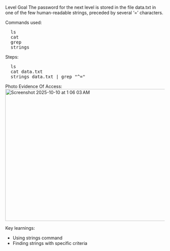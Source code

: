Level Goal
The password for the next level is stored in the file data.txt in one of the few human-readable strings, preceded by several ‘=’ characters.

Commands used:
<pre>
  ls
  cat
  grep
  strings
</pre>

Steps:
<pre>
  ls
  cat data.txt
  strings data.txt | grep "^="
</pre>

Photo Evidence Of Access:
<img width="596" height="417" alt="Screenshot 2025-10-10 at 1 06 03 AM" src="https://github.com/user-attachments/assets/83ccbc51-8680-4820-ab76-9940dd7a2876" />


Key learnings:
- Using strings command
- Finding strings with specific criteria
